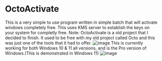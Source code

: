 # OctoActivate
This is a very simple to use program written in simple batch that will activate windows completely free.
This uses KMS server to establish the keys on your system for completly free.
Note: OctoActivate is a old project that I decided to finish. It used to be free with my old project called Octo and this was just one of the tools that it had to offer. 
![image](https://user-images.githubusercontent.com/65846161/215667768-7eb7069e-2b25-4e62-89a2-f6cca3fc34b1.png)
This is currently working for both Windows 10 & 11 all versions, and is the Pro version of Windows.(This is demonstrated in Windows 11)
![image](https://user-images.githubusercontent.com/65846161/215668247-7c4f330c-8e03-4a47-919b-83462e34f3ff.png)

